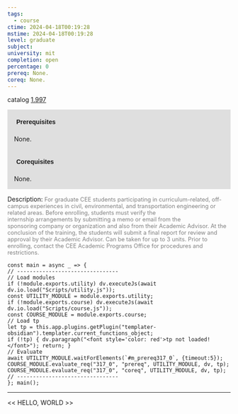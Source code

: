 ```yaml
---
tags:
  - course
ctime: 2024-04-18T00:19:28
mstime: 2024-04-18T00:19:28
level: graduate
subject: 
university: mit
completion: open
percentage: 0
prereq: None.
coreq: None.
---
```


catalog [1.997](http://student.mit.edu/catalog/m1c.html#1.997)

<span style="display: block; padding: 15px; background-color: rgb(100, 100, 100, 0.2);"><font id="m_prereq317_0" style="display: block; font-family: Arial, sans-serif; font-weight: bold; padding: 5px">Prerequisites</font><br><span id="prereq317_0">None.</span></span>
<span style="display: block; padding: 15px; background-color: rgb(100, 100, 100, 0.2);"><font id="m_coreq317_0" style="display: block; font-family: Arial, sans-serif; font-weight: bold; padding: 5px">Corequisites</font><br><span id="coreq317_0">None.</span></span>

<font style="">Description:</font>
<font style="color: grey; font-size: 0.8rem;">For graduate CEE students participating in curriculum-related, off-campus experiences in civil, environmental, and transportation engineering or related areas. Before enrolling, students must verify the internship arrangements by submitting a memo or email from the sponsoring company or organization and also from their Academic Advisor. At the conclusion of the training, the students will submit a final report for review and approval by their Academic Advisor. Can be taken for up to 3 units. Prior to enrolling, contact the CEE Academic Programs Office for procedures and restrictions.</font>

```dataviewjs
const main = async _ => {
// --------------------------------
// Load modules
if (!module.exports.utility) dv.executeJs(await dv.io.load("Scripts/utility.js"));
const UTILITY_MODULE = module.exports.utility;
if (!module.exports.course) dv.executeJs(await dv.io.load("Scripts/course.js"));
const COURSE_MODULE = module.exports.course;
// Load tp
let tp = this.app.plugins.getPlugin("templater-obsidian").templater.current_functions_object;
if (!tp) { dv.paragraph("<font style='color: red'>tp not loaded!</font>"); return; }
// Evaluate
await UTILITY_MODULE.waitForElements(`#m_prereq317_0`, {timeout:5});
COURSE_MODULE.evaluate_req("317_0", "prereq", UTILITY_MODULE, dv, tp);
COURSE_MODULE.evaluate_req("317_0", "coreq", UTILITY_MODULE, dv, tp);
// --------------------------------
}; main();
```

---

<< HELLO, WORLD >>
